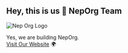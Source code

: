 ## Hey, this is us 👋 NepOrg Team

![Nep Org Logo](https://avatars.githubusercontent.com/u/108017068?s=200&v=4)

Yes, we are building NepOrg. <br/>
[Visit Our Website](neporg.vercel.app) 🌍
